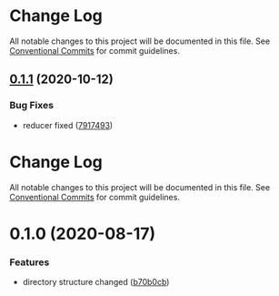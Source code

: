 # Change Log

All notable changes to this project will be documented in this file.
See [Conventional Commits](https://conventionalcommits.org) for commit guidelines.

## [0.1.1](https://github.com/Jepria/jfront-oauth/compare/@jfront/oauth-core@0.1.0...@jfront/oauth-core@0.1.1) (2020-10-12)


### Bug Fixes

* reducer fixed ([7917493](https://github.com/Jepria/jfront-oauth/commit/7917493268cdeaf0dfb860ec3c7c7ac8c83a6529))





# Change Log

All notable changes to this project will be documented in this file. See
[Conventional Commits](https://conventionalcommits.org) for commit guidelines.

# 0.1.0 (2020-08-17)

### Features

- directory structure changed
  ([b70b0cb](https://github.com/Jepria/jfront-oauth/commit/b70b0cbb5c82ad34a3696e6498b5291221a125d1))
